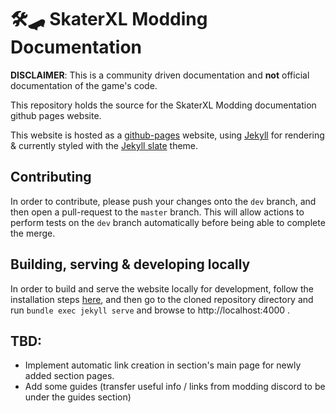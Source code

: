 # 🛠️🛹 SkaterXL Modding Documentation 

__DISCLAIMER__: This is a community driven documentation and __not__ official documentation of the game's code.

This repository holds the source for the SkaterXL Modding documentation github pages website.

This website is hosted as a [github-pages](https://pages.github.com/) website, using [Jekyll](https://jekyllrb.com/) for rendering & currently styled with the [Jekyll slate](https://github.com/pages-themes/slate) theme.

## Contributing

In order to contribute, please push your changes onto the `dev` branch, and then open a pull-request to the `master` branch.
This will allow actions to perform tests on the `dev` branch automatically before being able to complete the merge.

## Building, serving & developing locally

In order to build and serve the website locally for development, follow the installation steps [here](https://jekyllrb.com/docs/), and then go to the cloned repository directory and run `bundle exec jekyll serve` and browse to http://localhost:4000 .

## TBD:
- Implement automatic link creation in section's main page for newly added section pages.
- Add some guides (transfer useful info / links from modding discord to be under the guides section)
